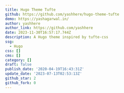 ```yaml
---
title: Hugo Theme Tufte
github: https://github.com/yashhere/hugo-theme-tufte
demo: https://yashagarwal.in/
author: yashhere
author_link: https://github.com/yashhere
date: 2023-11-30T16:57:17.744Z
description: A Hugo theme inspired by tufte-css
ssg:
  - Hugo
css: []
cms: []
category: []
draft: false
publish_date: '2020-04-19T16:43:31Z'
update_date: '2023-07-13T02:53:13Z'
github_star: 2
github_fork: 0
---
```

